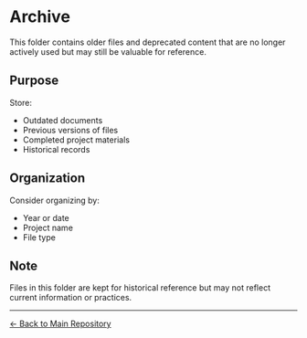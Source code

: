 # Archive

This folder contains older files and deprecated content that are no longer actively used but may still be valuable for reference.

## Purpose

Store:
- Outdated documents
- Previous versions of files
- Completed project materials
- Historical records

## Organization

Consider organizing by:
- Year or date
- Project name
- File type

## Note

Files in this folder are kept for historical reference but may not reflect current information or practices.

---

[← Back to Main Repository](../README.md)
